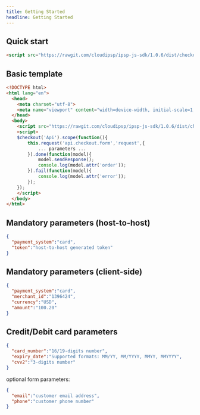 ```yaml
---
title: Getting Started
headline: Getting Started
---
```


## Quick start

```html
<script src="https://rawgit.com/cloudipsp/ipsp-js-sdk/1.0.6/dist/checkout.min.js"></script>
```

## Basic template

```html
<!DOCTYPE html>
<html lang="en">
  <head>
    <meta charset="utf-8">
    <meta name="viewport" content="width=device-width, initial-scale=1, shrink-to-fit=no">
  </head>
  <body>
    <script src="https://rawgit.com/cloudipsp/ipsp-js-sdk/1.0.6/dist/checkout.min.js"></script>
    <script>
    $checkout('Api').scope(function(){
        this.request('api.checkout.form','request',{
            ... parameters ...
        }).done(function(model){
            model.sendResponse();
            console.log(model.attr('order'));
        }).fail(function(model){
            console.log(model.attr('error'));
        });
    });
    </script>
  </body>
</html>
```

## Mandatory parameters (host-to-host)


```json
{
  "payment_system":"card",
  "token":"host-to-host generated token" 
}
```


## Mandatory parameters (client-side)

```json
{
  "payment_system":"card",
  "merchant_id":"1396424",
  "currency":"USD",
  "amount":"100.20"
}
```

## Credit/Debit card parameters

```json
{
  "card_number":"16/19-digits number",
  "expiry_date":"Supported formats: MM/YY, MM/YYYY, MMYY, MMYYYY",
  "cvv2":"3-digits number"
}
```

optional form parameters:


```json
{
  "email":"customer email address",
  "phone":"customer phone number"
}
```